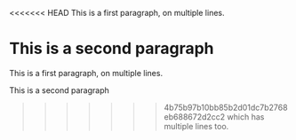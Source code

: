 <<<<<<< HEAD
This is a first paragraph,
on multiple lines.

This is a second paragraph
=======
This is a first paragraph,
on multiple lines.

This is a second paragraph
>>>>>>> 4b75b97b10bb85b2d01dc7b2768eb688672d2cc2
which has multiple lines too.
